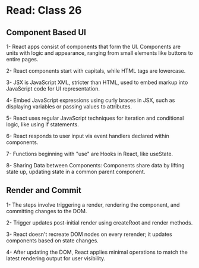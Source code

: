 # Read: Class 26

## Component Based UI

1- React apps consist of components that form the UI. Components are units with logic and appearance, ranging from small elements like buttons to entire pages.

2- React components start with capitals, while HTML tags are lowercase.

3- JSX is JavaScript XML, stricter than HTML, used to embed markup into JavaScript code for UI representation.

4- Embed JavaScript expressions using curly braces in JSX, such as displaying variables or passing values to attributes.

5- React uses regular JavaScript techniques for iteration and conditional logic, like using if statements.

6- React responds to user input via event handlers declared within components.

7- Functions beginning with "use" are Hooks in React, like useState.

8- Sharing Data between Components: Components share data by lifting state up, updating state in a common parent component.

## Render and Commit

1- The steps involve triggering a render, rendering the component, and committing changes to the DOM.

2- Trigger updates post-initial render using createRoot and render methods.

3- React doesn't recreate DOM nodes on every rerender; it updates components based on state changes.

4- After updating the DOM, React applies minimal operations to match the latest rendering output for user visibility.

